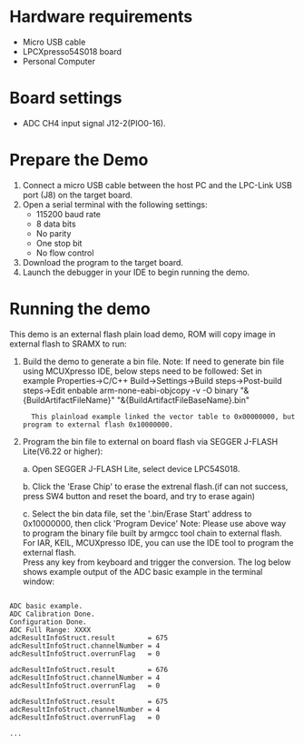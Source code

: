 Hardware requirements
=====================
- Micro USB cable
- LPCXpresso54S018 board
- Personal Computer

Board settings
============
- ADC CH4 input signal J12-2(PIO0-16).

Prepare the Demo
===============
1.  Connect a micro USB cable between the host PC and the LPC-Link USB port (J8) on the target board.
2.  Open a serial terminal with the following settings:
    - 115200 baud rate
    - 8 data bits
    - No parity
    - One stop bit
    - No flow control
3.  Download the program to the target board.
4.  Launch the debugger in your IDE to begin running the demo.

Running the demo
================
This demo is an external flash plain load demo, ROM will copy image in external flash to SRAMX to run:
1. Build the demo to generate a bin file.
   Note: If need to generate bin file using MCUXpresso IDE, below steps need to be followed:
         Set in example Properties->C/C++ Build->Settings->Build steps->Post-build steps->Edit
         enbable arm-none-eabi-objcopy -v -O binary "&{BuildArtifactFileName}" "&{BuildArtifactFileBaseName}.bin" 
         
         This plainload example linked the vector table to 0x00000000, but program to external flash 0x10000000.

2. Program the bin file to external on board flash via SEGGER J-FLASH Lite(V6.22 or higher):

   a. Open SEGGER J-FLASH Lite, select device LPC54S018.

   b. Click the 'Erase Chip' to erase the extrenal flash.(if can not success, press SW4 button and reset the board, and try to erase again)

   c. Select the bin data file, set the '.bin/Erase Start' address to 0x10000000, then click 'Program Device'
Note: Please use above way to program the binary file built by armgcc tool chain to external flash. 
      For IAR, KEIL, MCUXpresso IDE, you can use the IDE tool to program the external flash.  
Press any key from keyboard and trigger the conversion.
The log below shows example output of the ADC basic example in the terminal window:
~~~~~~~~~~~~~~~~~~~~~~~~~~~~~~~~~~~

ADC basic example.
ADC Calibration Done.
Configuration Done.
ADC Full Range: XXXX
adcResultInfoStruct.result        = 675
adcResultInfoStruct.channelNumber = 4
adcResultInfoStruct.overrunFlag   = 0

adcResultInfoStruct.result        = 676
adcResultInfoStruct.channelNumber = 4
adcResultInfoStruct.overrunFlag   = 0

adcResultInfoStruct.result        = 675
adcResultInfoStruct.channelNumber = 4
adcResultInfoStruct.overrunFlag   = 0

...

~~~~~~~~~~~~~~~~~~~~~~~~~~~~~~~~~~~
